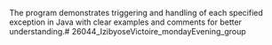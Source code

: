 The program demonstrates triggering and handling of each specified exception in Java with clear examples and comments for better understanding.# 26044_IzibyoseVictoire_mondayEvening_group
